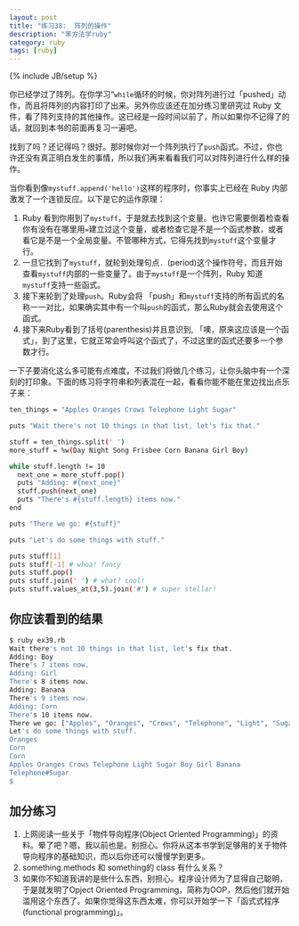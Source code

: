 ```yaml
---
layout: post
title: "练习38:  阵列的操作" 
description: "笨方法学ruby"
category: ruby
tags: [ruby]
---
```

{% include JB/setup %}

你已经学过了阵列。在你学习“` while `循环的时候，你对阵列进行过「pushed」动作，而且将阵列的内容打印了出来。另外你应该还在加分练习里研究过 Ruby 文件，看了阵列支持的其他操作。这已经是一段时间以前了，所以如果你不记得了的话，就回到本书的前面再复习一遍吧。

找到了吗？还记得吗？很好。那时候你对一个阵列执行了` push `函式。不过，你也许还没有真正明白发生的事情，所以我们再来看看我们可以对阵列进行什么样的操作。

当你看到像` mystuff.append('hello') `这样的程序时，你事实上已经在 Ruby 内部激发了一个连锁反应。以下是它的运作原理：

1. Ruby 看到你用到了` mystuff `，于是就去找到这个变量。也许它需要倒着检查看你有没有在哪里用` = `建立过这个变量，或者检查它是不是一个函式参数，或者看它是不是一个全局变量。不管哪种方式，它得先找到` mystuff `这个变量才行。 
2. 一旦它找到了` mystuff `，就轮到处理句点` .  `(period)这个操作符号，而且开始查看` mystuff `内部的一些变量了。由于` mystuff `是一个阵列，Ruby 知道` mystuff `支持一些函式。 
3. 接下来轮到了处理` push `。Ruby会将 「push」和` mystuff `支持的所有函式的名称一一对比，如果确实其中有一个叫` push `的函式，那么Ruby就会去使用这个函式。 
4. 接下来Ruby看到了括号(parenthesis)并且意识到, 「噢，原来这应该是一个函式」，到了这里，它就正常会呼叫这个函式了，不过这里的函式还要多一个参数才行。 

一下子要消化这么多可能有点难度，不过我们将做几个练习，让你头脑中有一个深刻的打印象。下面的练习将字符串和列表混在一起，看看你能不能在里边找出点乐子来：

```sh
ten_things = "Apples Oranges Crows Telephone Light Sugar"

puts "Wait there's not 10 things in that list, let's fix that."

stuff = ten_things.split(' ')
more_stuff = %w(Day Night Song Frisbee Corn Banana Girl Boy)

while stuff.length != 10
  next_one = more_stuff.pop()
  puts "Adding: #{next_one}"
  stuff.push(next_one)
  puts "There's #{stuff.length} items now."
end

puts "There we go: #{stuff}"

puts "Let's do some things with stuff."

puts stuff[1]
puts stuff[-1] # whoa! fancy
puts stuff.pop()
puts stuff.join(' ') # what? cool!
puts stuff.values_at(3,5).join('#') # super stellar!
```

你应该看到的结果
----------------

```sh
$ ruby ex39.rb 
Wait there's not 10 things in that list, let's fix that.
Adding: Boy
There's 7 items now.
Adding: Girl
There's 8 items now.
Adding: Banana
There's 9 items now.
Adding: Corn
There's 10 items now.
There we go: ["Apples", "Oranges", "Crows", "Telephone", "Light", "Sugar", "Boy", "Girl", "Banana", "Corn"]
Let's do some things with stuff.
Oranges
Corn
Corn
Apples Oranges Crows Telephone Light Sugar Boy Girl Banana
Telephone#Sugar
$
```

加分练习
---------

1. 上网阅读一些关于「物件导向程序(Object Oriented Programming)」的资料。晕了吧？嗯，我以前也是。别担心。你将从这本书学到足够用的关于物件导向程序的基础知识，而以后你还可以慢慢学到更多。 
2. something.methods 和 something的 class 有什么关系？ 
3. 如果你不知道我讲的是些什么东西，别担心。程序设计师为了显得自己聪明，于是就发明了Opject Oriented Programming，简称为OOP，然后他们就开始滥用这个东西了。如果你觉得这东西太难，你可以开始学一下「函式式程序(functional programming)」。 

